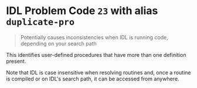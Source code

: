 # IDL Problem Code `23` with alias `duplicate-pro`

> Potentially causes inconsistencies when IDL is running code, depending on your search path

This identifies user-defined procedures that have more than one definition present.

Note that IDL is case insensitive when resolving routines and, once a routine is compiled or on IDL's search path, it can be accessed from anywhere.
